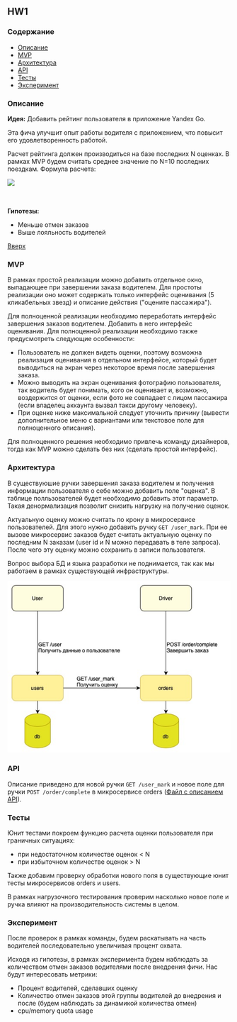 ## HW1
### Содержание

- [Описание](#Описание)
- [MVP](#MVP)
- [Архитектура](#Архитектура)
- [API](#API)
- [Тесты](#Тесты)
- [Эксперимент](#Эксперимент)


### Описание

**Идея:** Добавить рейтинг пользователя в приложение Yandex Go. 

Эта фича улучшит опыт работы водителя с приложением, что повысит его удовлетворенность работой.

Расчет рейтинга должен производиться на базе последних N оценках. В рамках MVP будем считать среднее значение по N=10 последних поездкам. Формула расчета:

<img src="https://latex.codecogs.com/gif.latex?rating = \frac{sum(mark_1 + ... + mark_N)}{N}" />

‎

**Гипотезы:**
- Меньше отмен заказов
- Выше лояльность водителей

[Вверх](#Содержание)


### MVP

В рамках простой реализации можно добавить отдельное окно, выпадающее при завершении заказа водителем. Для простоты реализации оно может содержать только интерфейс оценивания (5 кликабельных звезд) и описание действия ("оцените пассажира").

Для полноценной реализации необходимо переработать интерфейс завершения заказов водителем. Добавить в него интерфейс оценивания. Для полноценной реализации необходимо также предусмотреть следующие особенности:
- Пользователь не должен видеть оценки, поэтому возможна реализация оценивания в отдельном интерфейсе, который будет выводиться на экран через некоторое время после завершения заказа.
- Можно выводить на экран оценивания фотографию пользователя, так водитель будет понимать, кого он оценивает и, возможно, воздержится от оценки, если фото не совпадает с лицом пассажира (если владелец аккаунта вызвал такси другому человеку).
- При оценке ниже максимальной следует уточнить причину (вывести дополнительное меню с вариантами или текстовое поле для полноценного описания).  

Для полноценного решения необходимо привлечь команду дизайнеров, тогда как MVP можно сделать без них (сделать простой интерфейс).

### Архитектура

В существуюшие ручки завершения заказа водителем и получения информации пользователя о себе можно добавить поле "оценка". 
В таблице полльзователей будет необходимо добавить этот параметр. Такая денормализация позволит снизить нагрузку на получение оценок. 

Актуальную оценку можно считать по крону в микросервисе пользователей. Для этого нужно добавить ручку `GET /user_mark`. При ее вызове микросервис заказов будет считать актуальную оценку по последним N заказам (user id и N можно передавать в теле запроса).
После чего эту оценку можно сохранить в записи пользователя.

Вопрос выбора БД и языка разработки не поднимается, так как мы работаем в рамках существующей инфраструктуры.

<img src="architecture_diagram.jpg" />

### API

Описание приведено для новой ручки `GET /user_mark` и новое поле для ручки `POST /order/complete` в микросервисе orders ([Файл с описанием API](file://swagger.yaml)).

### Тесты

Юнит тестами покроем функцию расчета оценки пользователя при граничных ситуациях:
- при недостаточном количестве оценок < N 
- при избыточном количестве оценок > N

Также добавим проверку обработки нового поля в существующие юнит тесты микросервисов orders и users. 

В рамках нагрузочного тестирования проверим насколько новое поле и ручка влияют на производительность системы в целом.

### Эксперимент

После проверок в рамках команды, будем раскатывать на часть водителей последовательно увеличивая процент охвата.

Исходя из гипотезы, в рамках эксперимента будем наблюдать за количеством отмен заказов водителями после внедрения фичи.
Нас будут интересовать метрики:
- Процент водителей, сделавших оценку
- Количество отмен заказов этой группы водителей до внедрения и после (будем наблюдать за динамикой количества отмен)
- cpu/memory quota usage 

